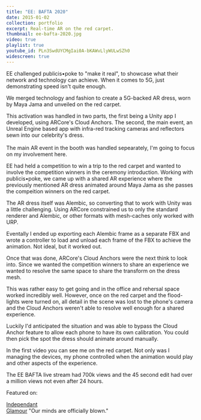 ```yaml
---
title: "EE: BAFTA 2020"
date: 2015-01-02
collection: portfolio
excerpt: Real-time AR on the red carpet.
thumbnail: ee-bafta-2020.jpg
video: true
playlist: true
youtube_id: PLn3SwdUYCMgIai0A-bKAWvLlyWULwSZh0
widescreen: true
---
```


EE challenged publicis•poke to "make it real", to showcase what their network and technology can achieve. When it comes to 5G, just demonstrating speed isn't quite enough.

We merged technology and fashion to create a 5G-backed AR dress, worn by Maya Jama and unveiled on the red carpet.

This activation was handled in two parts, the first being a Unity app I developed, using ARCore's Cloud Anchors.
The second, the main event, an Unreal Engine based app with infra-red tracking cameras and reflectors sewn into our celebrity's dress.
<br><br>
The main AR event in the booth was handled sepearately, I'm going to focus on my involvement here.

EE had held a competition to win a trip to the red carpet and wanted to involve the competition winners in the ceremony introduction. Working with publicis•poke, we came up with a shared AR experience where the previously mentioned AR dress animated around Maya Jama as she passes the compeition winners on the red carpet.

The AR dress itself was Alembic, so converting that to work with Unity was a little challenging. Using ARCore constrained us to only the standard renderer and Alembic, or other formats with mesh-caches only worked with URP.

Eventally I ended up exporting each Alembic frame as a separate FBX and wrote a controller to load and unload each frame of the FBX to achieve the animation. Not ideal, but it worked out.

Once that was done, ARCore's Cloud Anchors were the next think to look into. Since we wanted the competition winners to share an experience we wanted to resolve the same space to share the transform on the dress mesh.

This was rather easy to get going and in the office and rehersal space worked incredibly well. However, once on the red carpet and the flood-lights were turned on, all detail in the scene was lost to the phone's camera and the Cloud Anchors weren't able to resolve well enough for a shared experience.

Luckily I'd anticipated the situation and was able to bypass the Cloud Anchor feature to allow each phone to have its own calibration. You could then pick the spot the dress should animate around manually.

In the first video you can see me on the red carpet. Not only was I managing the devices, my phone controlled when the animation would play and other aspects of the experience.

The EE BAFTA live stream had 700k views and the 45 second edit had over a million views not even after 24 hours.

Featured on:

[Independant](https://www.independent.co.uk/life-style/fashion/maya-jama-dress-baftas-2020-5g-augmented-reality-richard-malone-a9313956.html)  
[Glamour](https://www.glamourmagazine.co.uk/gallery/maya-jama-baftas-2020-dress) "Our minds are officially blown."
